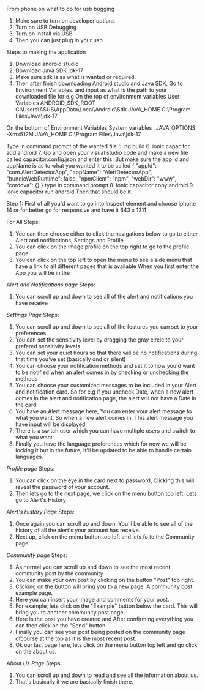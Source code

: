 From phone on what to do for usb bugging
1. Make sure to turn on developer options
2. Turn on USB Debugging
3. Turn on Install via USB
4. Then you can just plug in your usb


Steps to making the application
1. Download android studio
2. Download Java SDK jdk-17
3. Make sure sdk is as what is wanted or required.
4. Then after finish downloading Android studio and Java SDK, Go to Environment Variables. and input as what is the path to your downloaded file for e.g
   On the top of environment variables  User Variables
ANDROID_SDK_ROOT      C:\Users\ASUS\AppData\Local\Android\Sdk
JAVA_HOME             C:\Program Files\Java\jdk-17

On the bottom of Environment Variables System variables
_JAVA_OPTIONS         -Xmx512M
JAVA_HOME             C:\Program Files\Java\jdk-17

Type in command prompt of the wanted file
5. ng build 
6. ionic capacitor add android
7. Go and open your visual studio code and make a new file called capacitor.config.json and enter this. But make sure the app id and appName is as to what you wanted it to be called
{
    "appId": "com.AlertDetectorApp",
    "appName": "AlertDetectorApp",
    "bundleWebRuntime": false,
    "npmClient": "npm",
    "webDir": "www",
    "cordova": {}
}
 type in command prompt
8. ionic capacitor copy android
9. ionic capacitor run android
Then that should be it.













Step 1: First of all you'd want to go into inspect element and choose iphone 14 or for better go for responsive and have it 643 x 1311

For All
Steps:
1. You can then choose either to click the navigations below to go to either Alert and notifications, Settings and Profile
2. You can click on the image profile on the top right to go to the profile page
3. You can click on the top left to open the menu to see a side menu that have a link to all different pages that is available
When you first enter the App you will be in the 

*Alert and Notifications page*
Steps:
1. You can scroll up and down to see all of the alert and notifications you have receive

*Settings Page*
Steps:
1. You can scroll up and down to see all of the features you can set to your preferences
2. You can set the sensitivity level by dragging the gray circle to your prefered sensitivity levels
3. You can set your quiet hours so that there will be no notifications during that time you've set (basically dnd or silent)
4. You can choose your notification methods and set it to how you'd want to be notified when an alert comes in by checking or unchecking the methods
5. You can choose your customized messages to be included in your Alert and notification card. 
   So for e.g if you uncheck Date, when a new alert comes in the alert and notification page, the alert will not have a Date in the card
6. You have an Alert message here, You can enter your alert message to what you want. So when a new alert comes in. This alert message you have input will be displayed.
7. There is a switch user which you can have multiple users and switch to what you want
8. Finally you have the language preferences which for now we will be locking it but in the future, It'll be updated to be able to handle certain languages.

*Profile page*
Steps:
1. You can click on the eye in the card next to password, Clicking this will reveal the password of your account.
2. Then lets go to the next page, we click on the menu button top left. Lets go to Alert's History

*Alert's History Page*
Steps:
1. Once again you can scroll up and down, You'll be able to see all of the history of all the alert's your account has receive.
2. Next up, click on the menu button top left and lets fo to the Community page

*Community page*
Steps:
1. As normal you can scroll up and down to see the most recent community post by the community
2. You can make your own post by clicking on the button "Post" top right.
3. Clicking on the button will bring you to a new page. A community post example page.
4. Here you can insert your image and comments for your post.
5. For example, lets click on the "Example" button below the card. This will bring you to another community post page.
6. Here is the post you have created and After confirming everything you can then click on the "Send" button.
7. Finally you can see your post being posted on the community page ofcourse at the top as it is the most recent post.
8. Ok our last page here, lets click on the menu button top left and go click on the about us.

*About Us Page*
Steps:
1. You can scroll up and down to read and see all the information about us. 
2. That's basically it we are basically finish there.






